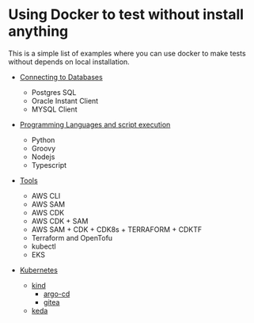 # Using Docker to test without install anything

This is a simple list of examples where you can use docker to make tests without depends on local installation.

* [Connecting to Databases](./Databases/README.md)
  * Postgres SQL
  * Oracle Instant Client
  * MYSQL Client

* [Programming Languages and script execution](./programming/README.md)
  * Python
  * Groovy
  * Nodejs
  * Typescript

* [Tools](./tools/README.md)
  * AWS CLI
  * AWS SAM
  * AWS CDK
  * AWS CDK + SAM
  * AWS SAM + CDK + CDK8s + TERRAFORM + CDKTF
  * Terraform and OpenTofu
  * kubectl
  * EKS

* [Kubernetes](./k8s/README.md)
  * [kind](./k8s/kind/README.md)
    * [argo-cd](./k8s/kind/argo-cd/README.md)
    * [gitea](./k8s/kind/gitea/README.md)
  * [keda](./k8s/keda/README.md)
